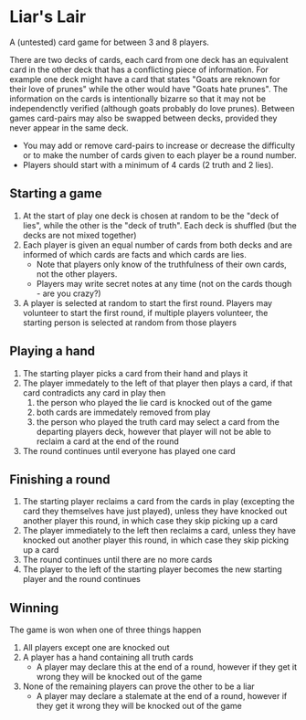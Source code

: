 Liar's Lair
======

A (untested) card game for between 3 and 8 players. 

There are two decks of cards, each card from one deck has an equivalent card in the other deck that has a conflicting piece of information. For example one deck might have a card that states "Goats are reknown for their love of prunes" while the other would have "Goats hate prunes". The information on the cards is intentionally bizarre so that it may not be independenctly verified (although goats probably do love prunes). Between games card-pairs may also be swapped between decks, provided they never appear in the same deck.

* You may add or remove card-pairs to increase or decrease the difficulty or to make the number of cards given to each player be a round number. 
* Players should start with a minimum of 4 cards (2 truth and 2 lies).

## Starting a game

1. At the start of play one deck is chosen at random to be the "deck of lies", while the other is the "deck of truth". Each deck is shuffled (but the decks are not mixed together)
2. Each player is given an equal number of cards from both decks and are informed of which cards are facts and which cards are lies. 
	* Note that players only know of the truthfulness of their own cards, not the other players. 
	* Players may write secret notes at any time (not on the cards though - are you crazy?)
3. A player is selected at random to start the first round. Players may volunteer to start the first round, if multiple players volunteer, the starting person is selected at random from those players

## Playing a hand

1. The starting player picks a card from their hand and plays it
2. The player immedately to the left of that player then plays a card, if that card contradicts any card in play then 
	1. the person who played the lie card is knocked out of the game 
	2. both cards are immedately removed from play
	3. the person who played the truth card may select a card from the departing players deck, however that player will not be able to reclaim a card at the end of the round
3. The round continues until everyone has played one card

## Finishing a round

1. The starting player reclaims a card from the cards in play (excepting the card they themselves have just played), unless they have knocked out another player this round, in which case they skip picking up a card
2. The player immediately to the left then reclaims a card, unless they have knocked out another player this round, in which case they skip picking up a card
3. The round continues until there are no more cards
4. The player to the left of the starting player becomes the new starting player and the round continues

## Winning

The game is won when one of three things happen

1. All players except one are knocked out
2. A player has a hand containing all truth cards
	* A player may declare this at the end of a round, however if they get it wrong they will be knocked out of the game
3. None of the remaining players can prove the other to be a liar
	* A player may declare a stalemate at the end of a round, however if they get it wrong they will be knocked out of the game
